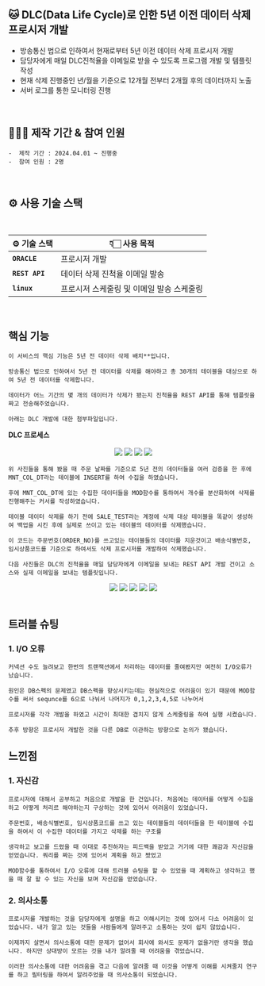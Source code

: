## 🐱 DLC(Data Life Cycle)로 인한 5년 이전 데이터 삭제 프로시저 개발

- 방송통신 법으로 인하여서 현재로부터 5년 이전 데이터 삭제 프로시저 개발 <br>
- 담당자에게 매일 DLC진척율을 이메일로 받을 수 있도록 프로그램 개발 및 템플릿 작성 <br>
- 현재 삭제 진행중인 년/월을 기준으로 12개월 전부터 2개월 후의 데이터까지 노출 <br>
- 서버 로그를 통한 모니터링 진행

<br>

## 🧑‍🤝‍🧑 제작 기간 & 참여 인원

  	-  제작 기간 : 2024.04.01 ~ 진행중 
  	-  참여 인원 : 2명
<br>

## ⚙️ 사용 기술 스택

<br>

| ⚙️ 기술 스택 | 👇🏻 사용 목적 |
|--|--|
| **`ORACLE`** | 프로시저 개발 |
| **`REST API`** | 데이터 삭제 진척율 이메일 발송 |
| **`linux`** | 프로시저 스케줄링 및 이메일 발송 스케줄링 |

<br>

## 핵심 기능
	이 서비스의 핵심 기능은 5년 전 데이터 삭제 배치**입니다. 
	
	방송통신 법으로 인하여서 5년 전 데이터를 삭제를 해야하고 총 30개의 테이블을 대상으로 하여 5년 전 데이터를 삭제합니다.
	
	데이터가 어느 기간의 몇 개의 데이터가 삭제가 됐는지 진척율을 REST API를 통해 템플릿을 짜고 전송해주었습니다.
	
	아래는 DLC 개발에 대한 첨부파일입니다.

<summary><b>DLC 프로세스</b></summary> <br>
<div align="center" markdown="1">
	<img src="https://github.com/jsjang96/images/blob/0e352c49eac92d566f1e8dc58feeb66604784e10/CUR_TG_DATA.png"/>
	<img src="https://github.com/jsjang96/images/blob/0e352c49eac92d566f1e8dc58feeb66604784e10/DLCCheck.png"/>
	<img src="https://github.com/jsjang96/images/blob/0e352c49eac92d566f1e8dc58feeb66604784e10/DLC_KEY_DT_COLLECT.png"/>
	<img src="https://github.com/jsjang96/images/blob/d04859a68b125e8748551b29bc58c77119195aae/CUR_DL_DATA.png"/>
</div>

	위 사진들을 통해 봤을 때 주문 날짜를 기준으로 5년 전의 데이터들을 여러 검증을 한 후에 MNT_COL_DT라는 테이블에 INSERT를 하여 수집을 하였습니다.
	
	후에 MNT_COL_DT에 있는 수집한 데이터들을 MOD함수를 통하여서 개수를 분산화하여 삭제를 진행해주는 커서를 작성하였습니다.
	
	테이블 데이터 삭제를 하기 전에 SALE_TEST라는 계정에 삭제 대상 테이블을 똑같이 생성하여 백업을 시킨 후에 실제로 쓰이고 있는 테이블의 데이터를 삭제했습니다.
	
	이 코드는 주문번호(ORDER_NO)를 쓰고있는 테이블들의 데이터를 지운것이고 배송식별번호, 임시상품코드를 기준으로 하여서도 삭제 프로시저를 개발하여 삭제했습니다.
	
	다음 사진들은 DLC의 진척율을 매일 담당자에게 이메일을 보내는 REST API 개발 건이고 소스와 실제 이메일을 보내는 템플릿입니다.

<div align="center" markdown="1">
	<img src="https://github.com/jsjang96/images/blob/d04859a68b125e8748551b29bc58c77119195aae/DLCProgressSource.png"/>
	<img src="https://github.com/jsjang96/images/blob/d04859a68b125e8748551b29bc58c77119195aae/DLCProgressSource2.jpg"/>
	<img src="https://github.com/jsjang96/images/blob/d04859a68b125e8748551b29bc58c77119195aae/DLCProgressSource3.png"/>
	<img src="https://github.com/jsjang96/images/blob/d04859a68b125e8748551b29bc58c77119195aae/DLCProgressSourceQuery.png"/>
	<img src="https://github.com/jsjang96/images/blob/d04859a68b125e8748551b29bc58c77119195aae/DLCProgressEmail.png"/>
</div>

<br>

## 트러블 슈팅

### 1. I/O 오류
	커넥션 수도 늘려보고 한번의 트랜잭션에서 처리하는 데이터를 줄여봤지만 여전히 I/O오류가 났습니다.
 
	원인은 DB스펙의 문제였고 DB스펙을 향상시키는데는 현실적으로 어려움이 있기 때문에 MOD함수를 써서 sequnce를 6으로 나눠서 나머지가 0,1,2,3,4,5로 나누어서 
 
	프로시저를 각각 개발을 하였고 시간이 최대한 겹치지 않게 스케줄링을 하여 실행 시켰습니다. 
 
	추후 방향은 프로시저 개발한 것을 다른 DB로 이관하는 방향으로 논의가 됐습니다.

## 느낀점

### 1. 자신감
	프로시저에 대해서 공부하고 처음으로 개발을 한 건입니다. 처음에는 데이터를 어떻게 수집을 하고 어떻게 처리르 해야하는지 구상하는 것에 있어서 어려움이 있었습니다.
	
	주문번호, 배송식별번호, 임시상품코드를 쓰고 있는 테이블들의 데이터들을 한 테이블에 수집을 하여서 이 수집한 데이터를 가지고 삭제를 하는 구조를 
	
	생각하고 보고를 드렸을 때 이대로 추진하자는 피드백을 받았고 거기에 대한 쾌감과 자신감을 얻었습니다. 쿼리를 짜는 것에 있어서 계획을 하고 짰었고
	
	MOD함수를 통하여서 I/O 오류에 대해 트러블 슈팅을 할 수 있었을 때 계획하고 생각하고 했을 때 잘 할 수 있는 자신을 보며 자신감을 얻었습니다.

### 2. 의사소통
	프로시저를 개발하는 것을 담당자에게 설명을 하고 이해시키는 것에 있어서 다소 어려움이 있었습니다. 내가 알고 있는 것들을 사람들에게 알려주고 소통하는 것이 쉽지 않았습니다.
	
	이제까지 살면서 의사소통에 대한 문제가 없어서 회사에 와서도 문제가 없을거란 생각을 했습니다. 하지만 상대방이 모르는 것을 내가 알려줄 때 어려움을 겪었습니다.
	
	이러한 의사소통에 대한 어려움을 겪고 다음에 알려줄 때 이것을 어떻게 이해를 시켜줄지 연구를 하고 필터링을 하여서 알려주었을 때 의사소통이 되었습니다.
